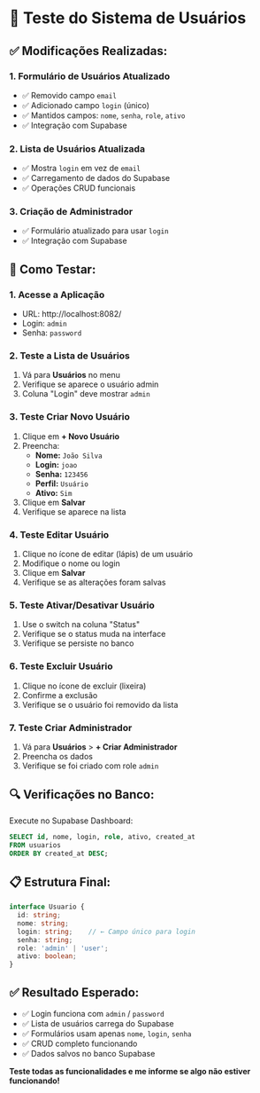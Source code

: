 # 🧪 Teste do Sistema de Usuários

## ✅ **Modificações Realizadas:**

### **1. Formulário de Usuários Atualizado**
- ✅ Removido campo `email`
- ✅ Adicionado campo `login` (único)
- ✅ Mantidos campos: `nome`, `senha`, `role`, `ativo`
- ✅ Integração com Supabase

### **2. Lista de Usuários Atualizada**
- ✅ Mostra `login` em vez de `email`
- ✅ Carregamento de dados do Supabase
- ✅ Operações CRUD funcionais

### **3. Criação de Administrador**
- ✅ Formulário atualizado para usar `login`
- ✅ Integração com Supabase

## 🚀 **Como Testar:**

### **1. Acesse a Aplicação**
- URL: http://localhost:8082/
- Login: `admin`
- Senha: `password`

### **2. Teste a Lista de Usuários**
1. Vá para **Usuários** no menu
2. Verifique se aparece o usuário admin
3. Coluna "Login" deve mostrar `admin`

### **3. Teste Criar Novo Usuário**
1. Clique em **+ Novo Usuário**
2. Preencha:
   - **Nome:** `João Silva`
   - **Login:** `joao`
   - **Senha:** `123456`
   - **Perfil:** `Usuário`
   - **Ativo:** `Sim`
3. Clique em **Salvar**
4. Verifique se aparece na lista

### **4. Teste Editar Usuário**
1. Clique no ícone de editar (lápis) de um usuário
2. Modifique o nome ou login
3. Clique em **Salvar**
4. Verifique se as alterações foram salvas

### **5. Teste Ativar/Desativar Usuário**
1. Use o switch na coluna "Status"
2. Verifique se o status muda na interface
3. Verifique se persiste no banco

### **6. Teste Excluir Usuário**
1. Clique no ícone de excluir (lixeira)
2. Confirme a exclusão
3. Verifique se o usuário foi removido da lista

### **7. Teste Criar Administrador**
1. Vá para **Usuários** > **+ Criar Administrador**
2. Preencha os dados
3. Verifique se foi criado com role `admin`

## 🔍 **Verificações no Banco:**

Execute no Supabase Dashboard:
```sql
SELECT id, nome, login, role, ativo, created_at 
FROM usuarios 
ORDER BY created_at DESC;
```

## 📋 **Estrutura Final:**

```typescript
interface Usuario {
  id: string;
  nome: string;
  login: string;    // ← Campo único para login
  senha: string;
  role: 'admin' | 'user';
  ativo: boolean;
}
```

## ✅ **Resultado Esperado:**

- ✅ Login funciona com `admin` / `password`
- ✅ Lista de usuários carrega do Supabase
- ✅ Formulários usam apenas `nome`, `login`, `senha`
- ✅ CRUD completo funcionando
- ✅ Dados salvos no banco Supabase

**Teste todas as funcionalidades e me informe se algo não estiver funcionando!**
